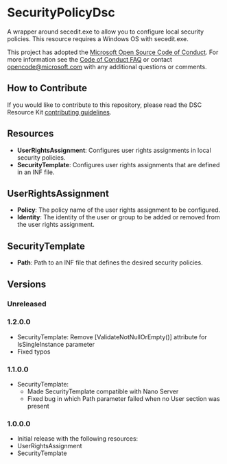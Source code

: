 # SecurityPolicyDsc

A wrapper around secedit.exe to allow you to configure local security policies.  This resource requires a Windows OS with secedit.exe.

This project has adopted the [Microsoft Open Source Code of Conduct](https://opensource.microsoft.com/codeofconduct/).
For more information see the [Code of Conduct FAQ](https://opensource.microsoft.com/codeofconduct/faq/) or contact [opencode@microsoft.com](mailto:opencode@microsoft.com) with any additional questions or comments.

## How to Contribute

If you would like to contribute to this repository, please read the DSC Resource Kit [contributing guidelines](https://github.com/PowerShell/DscResource.Kit/blob/master/CONTRIBUTING.md).

## Resources

* **UserRightsAssignment**: Configures user rights assignments in local security policies.
* **SecurityTemplate**: Configures user rights assignments that are defined in an INF file.

## UserRightsAssignment

* **Policy**: The policy name of the user rights assignment to be configured.
* **Identity**: The identity of the user or group to be added or removed from the user rights assignment.

## SecurityTemplate

* **Path**: Path to an INF file that defines the desired security policies.

## Versions

### Unreleased

### 1.2.0.0

* SecurityTemplate: Remove [ValidateNotNullOrEmpty()] attribute for IsSingleInstance parameter
* Fixed typos

### 1.1.0.0

* SecurityTemplate:
  * Made SecurityTemplate compatible with Nano Server
  * Fixed bug in which Path parameter failed when no User section was present

### 1.0.0.0

* Initial release with the following resources:
 * UserRightsAssignment
 * SecurityTemplate
